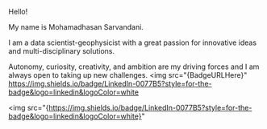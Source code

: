 
  Hello!

My name is Mohamadhasan Sarvandani.

I am a data scientist-geophysicist with a great passion for innovative ideas and multi-disciplinary solutions.  

Autonomy, curiosity, creativity, and ambition are my driving forces and I am always open to taking up new challenges. 
<img src="{BadgeURLHere}"
     https://img.shields.io/badge/LinkedIn-0077B5?style=for-the-badge&logo=linkedin&logoColor=white

<img src="{https://img.shields.io/badge/LinkedIn-0077B5?style=for-the-badge&logo=linkedin&logoColor=white}"

